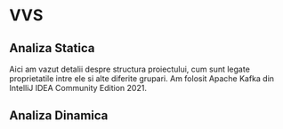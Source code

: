 # VVS
## Analiza Statica
Aici am vazut detalii despre structura proiectului, cum sunt legate proprietatile intre ele si alte diferite grupari.
Am folosit Apache Kafka din IntelliJ IDEA Community Edition 2021.

## Analiza Dinamica
